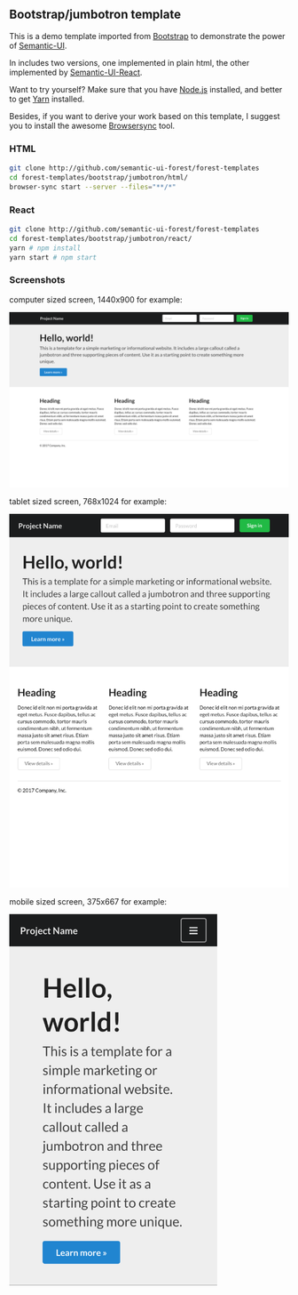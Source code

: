 ## Bootstrap/jumbotron template

This is a demo template imported from
[Bootstrap](https://getbootstrap.com/docs/3.3/examples/jumbotron/) to demonstrate
the power of [Semantic-UI](https://semantic-ui.com).

In includes two versions, one implemented in plain html, the other implemented
by [Semantic-UI-React](https://react.semantic-ui.com/).

Want to try yourself? Make sure that you have
[Node.js](https://nodejs.org/en/download/package-manager/) installed,
and better to get [Yarn](https://yarnpkg.com/) installed.

Besides, if you want to derive your work based on this template, I suggest you
to install the awesome [Browsersync](https://browsersync.io/) tool.

### HTML

```sh
git clone http://github.com/semantic-ui-forest/forest-templates
cd forest-templates/bootstrap/jumbotron/html/
browser-sync start --server --files="**/*"
```

### React

```sh
git clone http://github.com/semantic-ui-forest/forest-templates
cd forest-templates/bootstrap/jumbotron/react/
yarn # npm install
yarn start # npm start
```

### Screenshots

computer sized screen, 1440x900 for example:

<img src="./screenshots/jumbotron-1440x900.png" width="1440">

tablet sized screen, 768x1024 for example:

<img src="./screenshots/jumbotron-768x1024.png" width="768">

mobile sized screen, 375x667 for example:

<img src="./screenshots/jumbotron-375x667.png" width="375">
